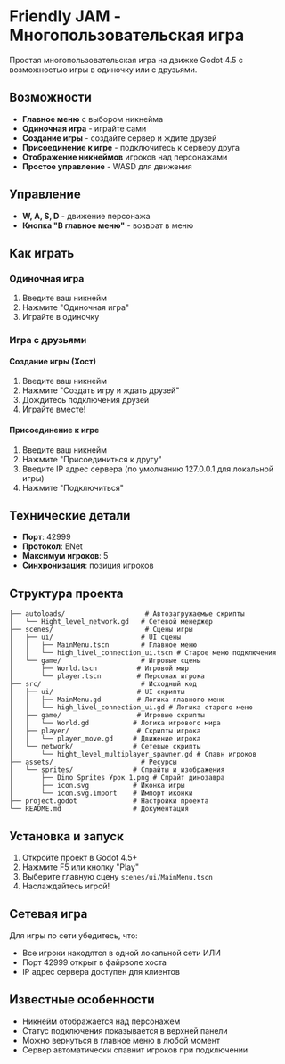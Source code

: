 # Friendly JAM - Многопользовательская игра

Простая многопользовательская игра на движке Godot 4.5 с возможностью игры в одиночку или с друзьями.

## Возможности

- **Главное меню** с выбором никнейма
- **Одиночная игра** - играйте сами
- **Создание игры** - создайте сервер и ждите друзей
- **Присоединение к игре** - подключитесь к серверу друга
- **Отображение никнеймов** игроков над персонажами
- **Простое управление** - WASD для движения

## Управление

- **W, A, S, D** - движение персонажа
- **Кнопка "В главное меню"** - возврат в меню

## Как играть

### Одиночная игра
1. Введите ваш никнейм
2. Нажмите "Одиночная игра"
3. Играйте в одиночку

### Игра с друзьями

#### Создание игры (Хост)
1. Введите ваш никнейм
2. Нажмите "Создать игру и ждать друзей"
3. Дождитесь подключения друзей
4. Играйте вместе!

#### Присоединение к игре
1. Введите ваш никнейм
2. Нажмите "Присоединиться к другу"
3. Введите IP адрес сервера (по умолчанию 127.0.0.1 для локальной игры)
4. Нажмите "Подключиться"

## Технические детали

- **Порт**: 42999
- **Протокол**: ENet
- **Максимум игроков**: 5
- **Синхронизация**: позиция игроков

## Структура проекта

```
├── autoloads/                    # Автозагружаемые скрипты
│   └── Hight_level_network.gd   # Сетевой менеджер
├── scenes/                       # Сцены игры
│   ├── ui/                      # UI сцены
│   │   ├── MainMenu.tscn        # Главное меню
│   │   └── high_livel_connection_ui.tscn # Старое меню подключения
│   └── game/                    # Игровые сцены
│       ├── World.tscn          # Игровой мир
│       └── player.tscn         # Персонаж игрока
├── src/                         # Исходный код
│   ├── ui/                     # UI скрипты
│   │   ├── MainMenu.gd         # Логика главного меню
│   │   └── high_livel_connection_ui.gd # Логика старого меню
│   ├── game/                   # Игровые скрипты
│   │   └── World.gd           # Логика игрового мира
│   ├── player/                 # Скрипты игрока
│   │   └── player_move.gd     # Движение игрока
│   └── network/               # Сетевые скрипты
│       └── hight_level_multiplayer_spawner.gd # Спавн игроков
├── assets/                      # Ресурсы
│   └── sprites/               # Спрайты и изображения
│       ├── Dino Sprites Урок 1.png # Спрайт динозавра
│       ├── icon.svg           # Иконка игры
│       └── icon.svg.import    # Импорт иконки
├── project.godot              # Настройки проекта
└── README.md                  # Документация
```

## Установка и запуск

1. Откройте проект в Godot 4.5+
2. Нажмите F5 или кнопку "Play"
3. Выберите главную сцену `scenes/ui/MainMenu.tscn`
4. Наслаждайтесь игрой!

## Сетевая игра

Для игры по сети убедитесь, что:
- Все игроки находятся в одной локальной сети ИЛИ
- Порт 42999 открыт в файрволе хоста
- IP адрес сервера доступен для клиентов

## Известные особенности

- Никнейм отображается над персонажем
- Статус подключения показывается в верхней панели
- Можно вернуться в главное меню в любой момент
- Сервер автоматически спавнит игроков при подключении
